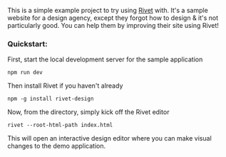 This is a simple example project to try using [Rivet](https://www.npmjs.com/package/rivet-design) with. It's a sample website for a design agency, except
they forgot how to design & it's not particularly good. You can help them by improving their site using Rivet! 

### Quickstart:

First, start the local development server for the sample application
````
npm run dev
````

Then install Rivet if you haven't already
````
npm -g install rivet-design
````

Now, from the directory, simply kick off the Rivet editor
````
rivet --root-html-path index.html
````

This will open an interactive design editor where you can make visual changes to the demo application.

